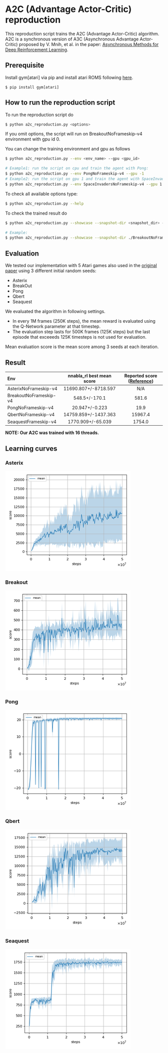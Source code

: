 # A2C (Advantage Actor-Critic) reproduction

This reproduction script trains the A2C (Advantage Actor-Critic) algorithm.
A2C is a synchronous version of A3C (Asynchronous Advantage Actor-Critic) proposed by V. Mnih, et al. in the paper: [Asynchronous Methods for Deep Reinforcement Learning](https://arxiv.org/abs/1602.01783).


## Prerequisite

Install gym[atari] via pip and install atari ROMS following [here](https://github.com/mgbellemare/Arcade-Learning-Environment/tree/master/examples/python-rom-package).

```
$ pip install gym[atari]
```

## How to run the reproduction script

To run the reproduction script do

```sh
$ python a2c_reproduction.py <options>
```

If you omit options, the script will run on BreakoutNoFrameskip-v4 environment with gpu id 0.

You can change the training environment and gpu as follows

```sh
$ python a2c_reproduction.py --env <env_name> --gpu <gpu_id>
```

```sh
# Example1: run the script on cpu and train the agent with Pong:
$ python a2c_reproduction.py --env PongNoFrameskip-v4 --gpu -1
# Example2: run the script on gpu 1 and train the agent with SpaceInvaders:
$ python a2c_reproduction.py --env SpaceInvadersNoFrameskip-v4 --gpu 1
```

To check all available options type:

```sh
$ python a2c_reproduction.py --help
```

To check the trained result do

```sh
$ python a2c_reproduction.py --showcase --snapshot-dir <snapshot_dir> --render
```

```sh
# Example:
$ python a2c_reproduction.py --showcase --snapshot-dir ./BreakoutNoFrameskip-v4/seed-1/iteration-250000/ --render
```

## Evaluation

We tested our implementation with 5 Atari games also used in the [original paper](https://arxiv.org/abs/1602.01783) using 3 different initial random seeds:

- Asterix
- BreakOut
- Pong
- Qbert
- Seaquest

We evaluated the algorithm in following settings.

* In every 1M frames (250K steps), the mean reward is evaluated using the Q-Network parameter at that timestep. 
* The evaluation step lasts for 500K frames (125K steps) but the last episode that exceeeds 125K timesteps is not used for evaluation.

Mean evaluation score is the mean score among 3 seeds at each iteration.

## Result

|Env|nnabla_rl best mean score|Reported score ([Reference](https://arxiv.org/pdf/1708.05144.pdf))|
|:---|:---:|:---:|
|AsterixNoFrameskip-v4|11690.807+/-8718.597|N/A|
|BreakoutNoFrameskip-v4|548.5+/-170.1|581.6|
|PongNoFrameskip-v4|20.947+/-0.223|19.9|
|QbertNoFrameskip-v4|14759.859+/-1437.363|15967.4|
|SeaquestFrameskip-v4|1770.909+/-65.039|1754.0|

**NOTE: Our A2C was trained with 16 threads.**

## Learning curves

### Asterix

![Asterix Result](./reproduction_results/AsterixNoFrameskip-v4_results/result.png)

### Breakout

![Breakout Result](./reproduction_results/BreakoutNoFrameskip-v4_results/result.png)

### Pong

![Pong Result](./reproduction_results/PongNoFrameskip-v4_results/result.png)

### Qbert

![Qbert Result](./reproduction_results/QbertNoFrameskip-v4_results/result.png)

### Seaquest

![Seaquest Result](./reproduction_results/SeaquestNoFrameskip-v4_results/result.png)